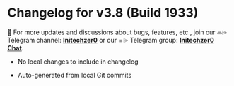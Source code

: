 # Changelog for v3.8 (Build 1933)

📣 For more updates and discussions about bugs, features, etc.,
join our ⌯⌲ Telegram channel: [**Initechzer0**](https://t.me/initentangtech)
or our ⌯⌲ Telegram group: [**Initechzer0 Chat**](https://t.me/+ff5HBVsV8gsxODk1).

- No local changes to include in changelog

- Auto-generated from local Git commits
